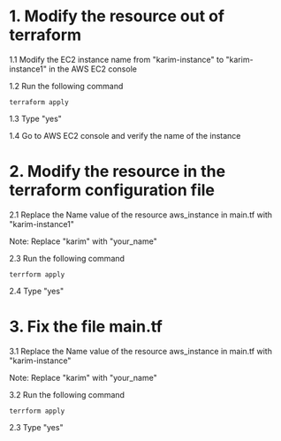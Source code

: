 # 1. Modify the resource out of terraform
1.1 Modify the EC2 instance name from "karim-instance" to "karim-instance1" in the AWS EC2 console

1.2 Run the following command
```
terraform apply
```
1.3 Type "yes"

1.4 Go to AWS EC2 console and verify the name of the instance

# 2. Modify the resource in the terraform configuration file
2.1 Replace the Name value of the resource aws_instance in main.tf with "karim-instance1"

Note: Replace "karim" with "your_name"

2.3 Run the following command
```
terrform apply
```
2.4 Type "yes"

# 3. Fix the file main.tf
3.1 Replace the Name value of the resource aws_instance in main.tf with "karim-instance"

Note: Replace "karim" with "your_name"

3.2 Run the following command
```
terrform apply
```
2.3 Type "yes"